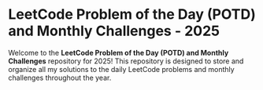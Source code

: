# LeetCode Problem of the Day (POTD) and Monthly Challenges - 2025

Welcome to the **LeetCode Problem of the Day (POTD) and Monthly Challenges** repository for 2025! This repository is designed to store and organize all my solutions to the daily
LeetCode problems and monthly challenges throughout the year.


